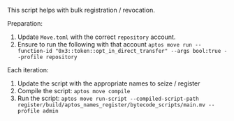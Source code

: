 This script helps with bulk registration / revocation.

Preparation:

1. Update `Move.toml` with the correct `repository` account.
2. Ensure to run the following with that account `aptos move run --function-id "0x3::token::opt_in_direct_transfer" --args bool:true --profile repository`

Each iteration:

1. Update the script with the appropriate names to seize / register
2. Compile the script: `aptos move compile`
3. Run the script: `aptos move run-script --compiled-script-path register/build/aptos_names_register/bytecode_scripts/main.mv --profile admin`
